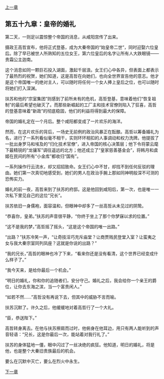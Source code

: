 [上一章](58-咸阳的暗流.md)

## 第五十九章：皇帝的婚礼

第二天，一则足以震惊整个帝国的消息，从咸阳宫传了出来。

摄政王高哲宣布，他将正式登基，成为大秦帝国的“始皇帝二世”，同时迎娶六位皇后。除了早已被世人所熟知的五位女王，第六位皇后的名字让所有人大跌眼镜——贵霜公主迦南。

这个消息如同一颗巨石投入湖面，激起千层浪。女王们心中各异，但表面上都表示了最热烈的祝贺，她们知道，这是高哲在向她们，也向全世界宣告他的意志。他才是这个帝国唯一的绝对主人，可以随时将任何一个女人捧上皇后之位，也可以随时将她们打入深渊。

扶苏和他的“宗室集团”则感到了前所未有的危机，高哲登基，意味着他们“恢复祖制”的最后希望也破灭了。而那些新崛起的工厂主和技术官僚则陷入了狂喜，高哲的登基意味着“新政”的彻底稳固，他们的利益将得到最大的保障。

帝国的婚礼定在一个月后。整个咸阳都变成了一片欢乐的海洋。

然而，在这片欢乐的背后，一场史无前例的政治风暴正在酝酿。高哲以筹备婚礼为名，进行了一系列看似毫不相干，实则环环相扣的人事调动和权力洗牌。他提拔了一批出身罗马和埃及的“归化技术官僚”，进入帝国的核心决策层；他下令将蒙云麾下最精锐的“龙骧军”调往遥远的北方；他还成立了“皇家慈善基金会”，将韩月和虞姬在民间的所有“小金库”都收归“国有”。

一系列操作行云流水，却又招招致命。女王们心中不甘，却找不到任何反驳的理由。她们第一次真切地感受到，她们的男人在政治手腕上那如同神明般深不可测的恐怖实力。

婚礼的前一夜，高哲来到了扶苏的府邸。这是他回到咸阳后，第一次，也是唯一一次私下里见自己的这位“兄长”。

扶苏依旧一身儒袍，面容温和，但眼神中却多了一丝高哲从未见过的阴鸷。

“恭喜你，皇弟。”扶苏的声音很平静，“你终于坐上了那个你梦寐以求的位置。”

“这不是我的梦。”高哲摇了摇头，“这是这个帝国的唯一出路。”

“出路？”扶苏冷笑一声，“让奇技淫巧充斥庙堂？让商贾贱民登堂入室？让蛮夷之女与我大秦宗室同列凤座？这就是你说的出路？”

“我的兄长，”高哲的眼神也冷了下来，“看来你还是没有看清，这个世界已经变成什么样子了。”

“我今天来，是给你最后一个机会。”

“明日的婚礼，你和你的追随者们，安分守己。婚礼之后，我会给你一个亲王的爵位，让你去东海之滨，当一个富贵闲人。”

“如若不然……”高哲没有再说下去，但其中的威胁不言而喻。

扶苏沉默了。许久之后，他缓缓地对着高哲行了一个大礼。

“臣，恭送陛下。”

高哲转身离去。在他与扶苏擦肩而过时，他俯身在他耳边，用只有两人能听到的声音轻语：“兄长，这是你最后一次，能站着对我行礼了。”

扶苏的身体猛地一僵，眼中闪过了一丝决绝的疯狂。他知道，明日的婚礼，将是他，也是整个大秦旧贵族最后的机会。

要么在沉默中灭亡，要么在烈火中永生。

[下一章](60-血色婚礼.md)
